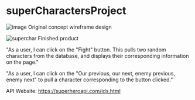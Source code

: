 # superCharactersProject

![image](https://user-images.githubusercontent.com/98357863/160304735-046ee119-8fd1-49ac-a56f-3f5103745e39.png)
Original concept wireframe design

![superchar](https://user-images.githubusercontent.com/71568414/227050491-373295ac-3839-4c0c-8d36-e2e1826614e9.png)
Finished product

"As a user, I can click on the "Fight" button. This pulls two random characters from the database, and displays their corresponding information on the page."

"As a user, I can click on the "Our previous, our next, enemy previous, enemy next" to pull a character corresponding to the button clicked."


API Website: https://superheroapi.com/ids.html
